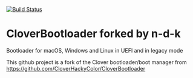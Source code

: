 [![Build Status](https://travis-ci.org/n-d-k/CloverBootloader.svg?branch=master)](https://travis-ci.org/n-d-k/CloverBootloader)

# CloverBootloader forked by n-d-k
Bootloader for macOS, Windows and Linux in UEFI and in legacy mode

This github project is a fork of the Clover bootloader/boot manager from https://github.com/CloverHackyColor/CloverBootloader
